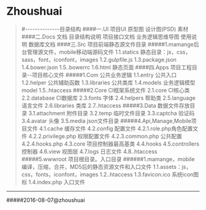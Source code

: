 # Zhoushuai
>#--------------目录结构
>####一.UI  项目UI
>	 原型图
>	 设计图(PSD)
>	 素材
>####二.Docs 文档
>	 目录结构说明
>	 项目接口文档
>	 业务逻辑思维导图
>	 使用说明
>	 数据库文档
>####三.Src 项目前端静态源文件目录
>#####1.mamange后台管理源文件，mobile移动端源码文件
>	 	  1.1.statics 静态目录：js，css，sass，font，iconfont，images
>	 	  1.2.gulpfile.js
>	 	  1.3.package.json
>	 	  1.4.bower.json
>	 	  1.5..bowerrc
>	 	  1.6.html 静态页面
>####四.Apps 项目工程目录--项目核心文件
>#####1.Com 公共业务逻辑
>		  1.1.entry  公共入口
>		  1.2.helper 公共辅助函数
>		  1.3.libraries 公共类库
>		  1.4.models 业务逻辑模型model
>		  1.5..htaccess
>#####2.Core CI框架系统文件
>		  2.1.core CI核心类
>		  2.2.database CI数据库
>		  2.3.fonts  字体
>		  2.4.helpers 帮助类
>		  2.5.language 语言文件
>		  2.6.libraries 类库
>		  2.7..htaccess
>#####3.Data 数据文件存放目录
>		  3.1.attachment 附件目录
>		  3.2.temp 临时文件目录
>		  3.3.captcha 验证码
>		  3.4.avatar  头像
>		  3.5.media json文件目录
>#####4.Api,Manage,Mobile项目文件
>		  4.1.cache 缓存文件
>		  4.2.config 配置文件
>		  		4.2.1.role.php角色配置文件
>		  		4.2.2.privilege.php 权限配置文件
>		  		4.2.3.common.php 公共配置
>		  		4.2.4.hooks.php
>		  4.3.core	项目控制器最高基类
>		  4.4.hooks
>		  4.5.controllers 控制器
>		  4.6.view 视图层
>		  4.7.logs 日志文件
>		  4.8..htaccess
>#####5.wwwroot 项目根目录。入口目录
>######1.mamange，mobile编译，压缩，合并，MD5后的静态资源文件和入口文件
>	 	  1.1.assets：js，css，fonts，iconfont，images
>	 	  1.2..htaccess
>	 	  1.3.favicon.ico 系统icon图标
>	 	  1.4.index.php 入口文件
***********************************************************************************
#####2016-08-07@zhoushuai
